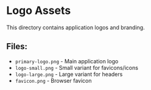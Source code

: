 # Logo Assets

This directory contains application logos and branding.

## Files:
- `primary-logo.png` - Main application logo
- `logo-small.png` - Small variant for favicons/icons
- `logo-large.png` - Large variant for headers
- `favicon.png` - Browser favicon

